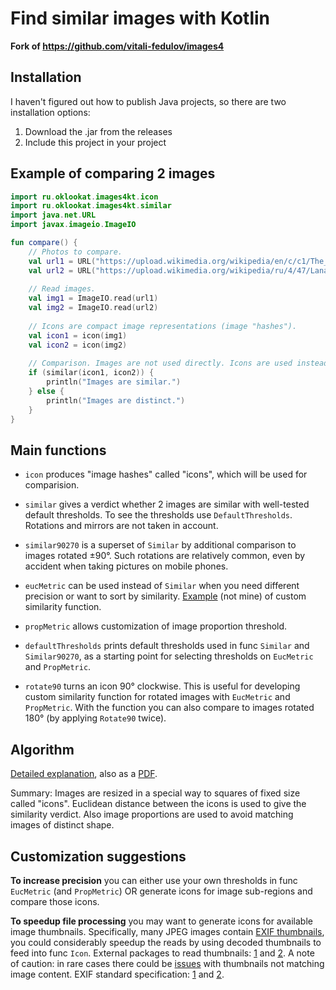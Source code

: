 # Find similar images with Kotlin

**Fork of https://github.com/vitali-fedulov/images4**

## Installation

I haven't figured out how to publish Java projects, so there are two installation options:

1. Download the .jar from the releases
2. Include this project in your project

## Example of comparing 2 images

```kotlin
import ru.oklookat.images4kt.icon
import ru.oklookat.images4kt.similar
import java.net.URL
import javax.imageio.ImageIO

fun compare() { 
    // Photos to compare.
    val url1 = URL("https://upload.wikimedia.org/wikipedia/en/c/c1/The_Weeknd_-_After_Hours.png")
    val url2 = URL("https://upload.wikimedia.org/wikipedia/ru/4/47/LanaDelRey_BornToDie.jpg")
    
    // Read images.
    val img1 = ImageIO.read(url1)
    val img2 = ImageIO.read(url2)
    
    // Icons are compact image representations (image "hashes").
    val icon1 = icon(img1)
    val icon2 = icon(img2)
    
    // Comparison. Images are not used directly. Icons are used instead, because they have tiny memory footprint and fast to compare. If you need to include images rotated right and left use func Similar90270.
    if (similar(icon1, icon2)) {
        println("Images are similar.")
    } else {
        println("Images are distinct.")
    }
}
```

## Main functions

- `icon` produces "image hashes" called "icons", which will be used for comparision.

- `similar` gives a verdict whether 2 images are similar with well-tested default thresholds. To see the thresholds use `DefaultThresholds`. Rotations and mirrors are not taken in account.

- `similar90270` is a superset of `Similar` by additional comparison to images rotated ±90°. Such rotations are relatively common, even by accident when taking pictures on mobile phones.

- `eucMetric` can be used instead of `Similar` when you need different precision or want to sort by similarity. [Example](https://github.com/egor-romanov/png2gif/blob/main/main.go#L450) (not mine) of custom similarity function.

- `propMetric` allows customization of image proportion threshold.

- `defaultThresholds` prints default thresholds used in func `Similar` and `Similar90270`, as a starting point for selecting thresholds on `EucMetric` and `PropMetric`.

- `rotate90` turns an icon 90° clockwise. This is useful for developing custom similarity function for rotated images with `EucMetric` and `PropMetric`. With the function you can also compare to images rotated 180° (by applying `Rotate90` twice).

## Algorithm

[Detailed explanation](https://vitali-fedulov.github.io/similar.pictures/algorithm-for-perceptual-image-comparison.html), also as a [PDF](https://github.com/vitali-fedulov/research/blob/main/Algorithm%20for%20perceptual%20image%20comparison.pdf).

Summary: Images are resized in a special way to squares of fixed size called "icons". Euclidean distance between the icons is used to give the similarity verdict. Also image proportions are used to avoid matching images of distinct shape.

## Customization suggestions

**To increase precision** you can either use your own thresholds in func `EucMetric` (and `PropMetric`) OR generate icons for image sub-regions and compare those icons.

**To speedup file processing** you may want to generate icons for available image thumbnails. Specifically, many JPEG images contain [EXIF thumbnails](https://vitali-fedulov.github.io/similar.pictures/jpeg-thumbnail-reader.html), you could considerably speedup the reads by using decoded thumbnails to feed into func `Icon`. External packages to read thumbnails: [1](https://github.com/dsoprea/go-exif) and [2](https://github.com/rwcarlsen/goexif). A note of caution: in rare cases there could be [issues](https://security.stackexchange.com/questions/116552/the-history-of-thumbnails-or-just-a-previous-thumbnail-is-embedded-in-an-image/201785#201785) with thumbnails not matching image content. EXIF standard specification: [1](https://www.media.mit.edu/pia/Research/deepview/exif.html) and [2](https://www.exif.org/Exif2-2.PDF).
